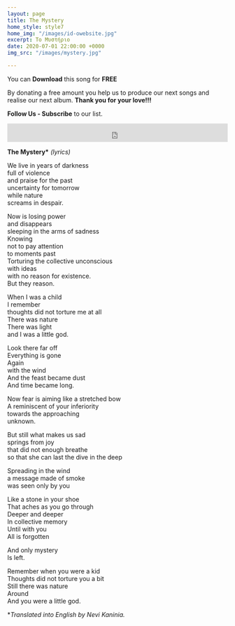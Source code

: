 ```yaml
---
layout: page
title: The Mystery
home_style: style7
home_img: "/images/id-owebsite.jpg"
excerpt: Το Μυστήριο
date: 2020-07-01 22:00:00 +0000
img_src: "/images/mystery.jpg"

---
```

You can **Download** this song for **FREE**

By donating a free amount you help us to produce our next songs and realise our next album. **Thank you for your love!!!**

**Follow Us - Subscribe** to our list.

<iframe style="border: 0; width: 100%; height: 42px;" src="https://bandcamp.com/EmbeddedPlayer/album=2634321029/size=small/bgcol=ffffff/linkcol=0687f5/track=3823232912/transparent=true/" seamless><a href="http://imperfectid.bandcamp.com/album/imperfect-id">Imperfect ID by Imperfect ID</a></iframe>

__The Mystery*__ _(lyrics)_

We live in years of darkness  
full of violence  
and praise for the past  
uncertainty for tomorrow  
while nature  
screams in despair.

Now is losing power  
and disappears  
sleeping in the arms of sadness  
Knowing  
not to pay attention  
to moments past  
Torturing the collective unconscious  
with ideas  
with no reason for existence.  
But they reason.

When I was a child  
I remember  
thoughts did not torture me at all  
There was nature  
There was light  
and I was a little god.

Look there far off  
Everything is gone  
Again  
with the wind  
And the feast became dust  
And time became long.

Now fear is aiming like a stretched bow  
A reminiscent of your inferiority  
towards the approaching  
unknown.

But still what makes us sad  
springs from joy  
that did not enough breathe  
so that she can last the dive in the deep

Spreading in the wind  
a message made of smoke  
was seen only  by you

Like a stone in your shoe  
That aches as you go through  
Deeper and deeper  
In collective memory  
Until with you  
All is forgotten

And only mystery  
Is left.

Remember when you were a kid  
Thoughts did not torture you a bit  
Still there was nature  
Around  
And you were a little god.

\*_Translated into English by Nevi Kaninia._